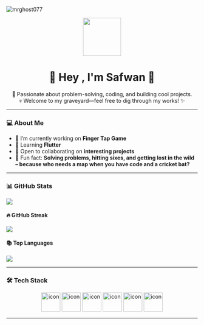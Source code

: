 <p align="left"> <img src="https://komarev.com/ghpvc/?username=mrghost077&label=Profile%20views&color=0e75b6&style=flat" alt="mrghost077" /> </p>
<p align="center">
 <img  src = "https://github.com/7oSkaaa/7oSkaaa/blob/main/Images/about_me.gif?raw=true" width = 100px>
</p>
<h1 align="center">👻 Hey , I'm Safwan 👋</h1>

<p align="center">
  🚀 Passionate about problem-solving, coding, and building cool projects.  
  <br>💀 Welcome to my graveyard—feel free to dig through my works! ✨
</p>

---

### 💻 About Me  
- 🔭 I’m currently working on **Finger Tap Game**  
- 🌱 Learning **Flutter**  
- 👯 Open to collaborating on **interesting projects**   
- 👻 Fun fact: **Solving problems, hitting sixes, and getting lost in the wild – because who needs a map when you have code and a cricket bat?**  

---
### 📊 GitHub Stats  
![](https://github-readme-stats.vercel.app/api?username=Mrghost077&show_icons=true&theme=radical&hide_border=false&include_all_commits=true&count_private=true&title_color=FF69B4&text_color=FFFFFF)

#### 🔥 **GitHub Streak**  
![](https://github-readme-streak-stats.herokuapp.com/?user=Mrghost077&theme=radical&hide_border=false&fire=FF4500)

#### 📚 **Top Languages**  
![](https://github-readme-stats.vercel.app/api/top-langs/?username=Mrghost077&theme=radical&hide_border=false&include_all_commits=true&count_private=true&layout=compact&langs_count=8)


---

### 🛠 Tech Stack  
<p align="center">
<img src="https://techstack-generator.vercel.app/java-icon.svg" alt="icon" width="50" height="50" />
  <img src="https://techstack-generator.vercel.app/python-icon.svg" alt="icon" width="50" height="50" />
  <img src="https://techstack-generator.vercel.app/ts-icon.svg" alt="icon" width="50" height="50" />
  <img src="https://techstack-generator.vercel.app/js-icon.svg" alt="icon" width="50" height="50" />
  <img src="https://techstack-generator.vercel.app/react-icon.svg" alt="icon" width="50" height="50" />
  <img src="https://techstack-generator.vercel.app/mysql-icon.svg" alt="icon" width="50" height="50" />
</p>

---
